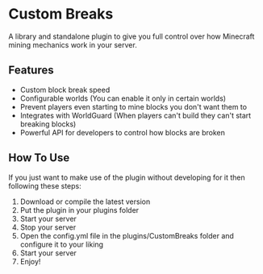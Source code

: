 # Custom Breaks

A library and standalone plugin to give you full control over how Minecraft mining
mechanics work in your server.

## Features
- Custom block break speed
- Configurable worlds (You can enable it only in certain worlds)
- Prevent players even starting to mine blocks you don't want them to
- Integrates with WorldGuard (When players can't build they can't start breaking blocks)
- Powerful API for developers to control how blocks are broken

## How To Use
If you just want to make use of the plugin without developing for it then following these steps:
1. Download or compile the latest version
2. Put the plugin in your plugins folder
3. Start your server
4. Stop your server
5. Open the config.yml file in the plugins/CustomBreaks folder and configure it to your liking
6. Start your server
7. Enjoy!